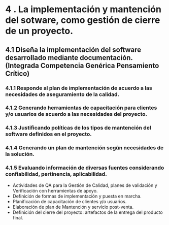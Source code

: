 # 4 . La implementación y mantención del sotware, como gestión de cierre de un proyecto.
## 4.1 Diseña la implementación del software desarrollado mediante documentación. (Integrada Competencia Genérica Pensamiento Crítico)

### 4.1.1 Responde al plan de implementación de acuerdo a las necesidades de aseguramiento de la calidad.
### 4.1.2 Generando herramientas de capacitación para clientes y/o usuarios de acuerdo a las necesidades del proyecto.
### 4.1.3 Justificando políticas de los tipos de mantención del software definidos en el proyecto.
### 4.1.4 Generando un plan de mantención según necesidades de la solución.
### 4.1.5 Evaluando información de diversas fuentes considerando confiabilidad, pertinencia, aplicabilidad.
- Actividades de QA para la Gestión de Calidad, planes de validación y Verificación con herramientas de apoyo.
- Definición de formas de implementación y puesta en marcha.
- Planificación de capacitación de clientes y/o usuarios.
- Elaboración de plan de Mantención y servicio post-venta.
- Definición del cierre del proyecto: artefactos de la entrega del producto final.
